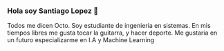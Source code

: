 ### Hola soy Santiago Lopez 👋

Todos me dicen Octo.
Soy estudiante de ingenieria en sistemas.
En mis tiempos libres me gusta tocar la guitarra, y hacer deporte.
Me gustaria en un futuro especializarme en I.A y Machine Learning

<!--
**santiocto/santiocto** is a ✨ _special_ ✨ repository because its `README.md` (this file) appears on your GitHub profile.

Here are some ideas to get you started:

- 🔭 I’m currently working on ...
- 🌱 I’m currently learning ...
- 👯 I’m looking to collaborate on ...
- 🤔 I’m looking for help with ...
- 💬 Ask me about ...
- 📫 How to reach me: ...
- 😄 Pronouns: ...
- ⚡ Fun fact: ...
-->
